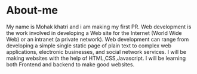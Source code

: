 # About-me 
My name is Mohak khatri and i am making my first PR.
Web development is the work involved in developing a Web site for the Internet (World Wide Web) or an intranet (a private network). Web development can range from developing a simple single static page of plain text to complex web applications, electronic businesses, and social network services.
I will be making websites with the help of HTML,CSS,Javascript.
I will be learning both Frontend and backend to make good websites.
